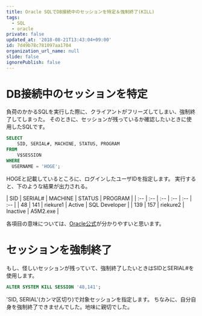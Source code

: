 ```yaml
---
title: Oracle SQLでDB接続中のセッションを特定＆強制終了(KILL)
tags:
  - SQL
  - oracle
private: false
updated_at: '2018-08-21T13:43:04+09:00'
id: 7d49b78c781097aa1704
organization_url_name: null
slide: false
ignorePublish: false
---
```

# DB接続中のセッションを特定

負荷のかかるSQLを実行した際に、クライアントがフリーズしてしまい、強制終了してしまった。
そのときに、セッションが残っているか確認したいときに使用したSQLです。

```sql
SELECT
    SID, SERIAL#, MACHINE, STATUS, PROGRAM
FROM
    V$SESSION
WHERE
  USERNAME = 'HOGE';
```

HOGEと記載しているところに、ログインしたユーザIDを指定します。
実行すると、下のような結果が出力される。


| SID | SERIAL# | MACHINE | STATUS | PROGRAM |
| :-- | :-- | :-- | :-- | :-- | :-- | 
| 48 | 141 | riekure1 | Active | SQL Developer |
| 139 | 157 | riekure2 | Inactive | A5M2.exe |


各項目の意味については、[Oracle公式](https://docs.oracle.com/cd/E60665_01/db112/REFRN/dynviews_3016.htm)が分かりやすいと思います。

# セッションを強制終了
もし、怪しいセッションが残っていて、強制終了したいときはSIDとSERIAL#を使用します。

```sql
ALTER SYSTEM KILL SESSION '48,141';
```

'SID, SERIAL'(カンマ区切り)で対象セッションを指定します。
ちなみに、自分自身を強制終了できませんでした。地味に親切でした。
